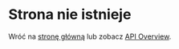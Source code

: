 # Strona nie istnieje

Wróć na [stronę główną](index.md) lub zobacz [API Overview](api/overview.md).
